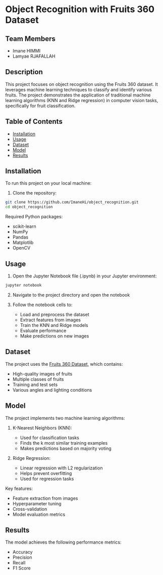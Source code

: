 # Object Recognition with Fruits 360 Dataset

## Team Members
- Imane HIMMI
- Lamyae RJAFALLAH

## Description
This project focuses on object recognition using the Fruits 360 dataset. It leverages machine learning techniques to classify and identify various fruits. The project demonstrates the application of traditional machine learning algorithms (KNN and Ridge regression) in computer vision tasks, specifically for fruit classification.

## Table of Contents
- [Installation](#installation)
- [Usage](#usage)
- [Dataset](#dataset)
- [Model](#model)
- [Results](#results)

## Installation
To run this project on your local machine:

1. Clone the repository:
```bash
git clone https://github.com/ImaneHi/object_recognition.git
cd object_recognition
```

Required Python packages:
- scikit-learn
- NumPy
- Pandas
- Matplotlib
- OpenCV

## Usage
1. Open the Jupyter Notebook file (.ipynb) in your Jupyter environment:
```bash
jupyter notebook
```

2. Navigate to the project directory and open the notebook

3. Follow the notebook cells to:
   - Load and preprocess the dataset
   - Extract features from images
   - Train the KNN and Ridge models
   - Evaluate performance
   - Make predictions on new images

## Dataset
The project uses the [Fruits 360 Dataset](https://www.kaggle.com/moltean/fruits), which contains:
- High-quality images of fruits
- Multiple classes of fruits
- Training and test sets
- Various angles and lighting conditions

## Model
The project implements two machine learning algorithms:
1. K-Nearest Neighbors (KNN):
   - Used for classification tasks
   - Finds the k most similar training examples
   - Makes predictions based on majority voting

2. Ridge Regression:
   - Linear regression with L2 regularization
   - Helps prevent overfitting
   - Used for regression tasks

Key features:
- Feature extraction from images
- Hyperparameter tuning
- Cross-validation
- Model evaluation metrics

## Results
The model achieves the following performance metrics:
- Accuracy
- Precision
- Recall
- F1 Score


